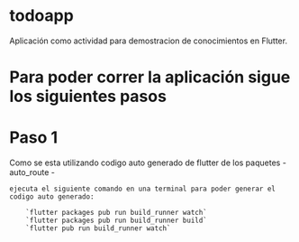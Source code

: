 # todoapp

Aplicación como actividad para demostracion de conocimientos en Flutter.

# Para poder correr la aplicación sigue los siguientes pasos #

# Paso 1
Como se esta utilizando codigo auto generado de flutter de los paquetes
    - auto_route
    - 

    ejecuta el siguiente comando en una terminal para poder generar el
    codigo auto generado:

        `flutter packages pub run build_runner watch`
        `flutter packages pub run build_runner build`
        `flutter pub run build_runner watch`

